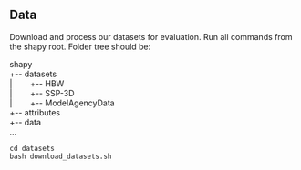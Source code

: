 ## Data

Download and process our datasets for evaluation. Run all commands from the shapy root. Folder tree should be: 

shapy \
+-- datasets \
|&nbsp; &nbsp; &nbsp; &nbsp; +-- HBW \
|&nbsp; &nbsp; &nbsp; &nbsp; +-- SSP-3D \
|&nbsp; &nbsp; &nbsp; &nbsp; +-- ModelAgencyData \
+-- attributes \
+-- data \
... 

```shell
cd datasets
bash download_datasets.sh
```
